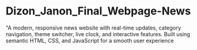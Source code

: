 # Dizon_Janon_Final_Webpage-News
"A modern, responsive news website with real-time updates, category navigation, theme switcher, live clock, and interactive features. Built using semantic HTML, CSS, and JavaScript for a smooth user experience
